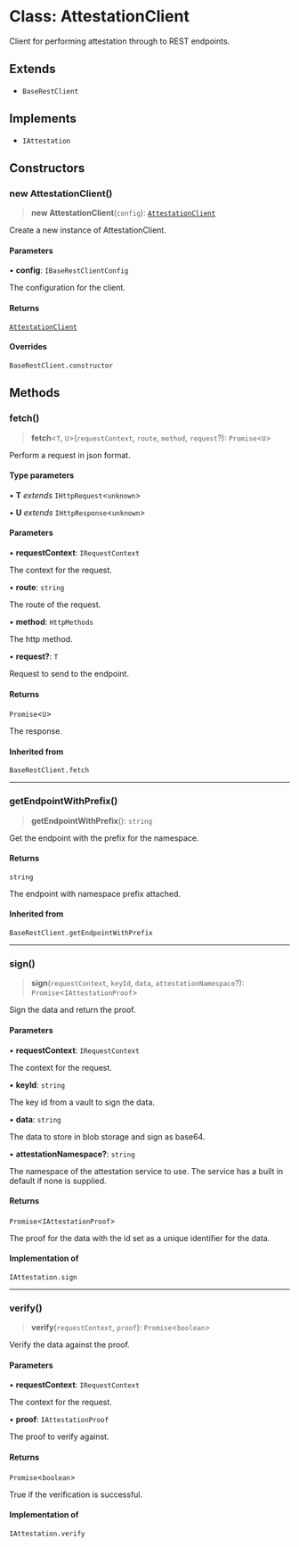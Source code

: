 # Class: AttestationClient

Client for performing attestation through to REST endpoints.

## Extends

- `BaseRestClient`

## Implements

- `IAttestation`

## Constructors

### new AttestationClient()

> **new AttestationClient**(`config`): [`AttestationClient`](AttestationClient.md)

Create a new instance of AttestationClient.

#### Parameters

• **config**: `IBaseRestClientConfig`

The configuration for the client.

#### Returns

[`AttestationClient`](AttestationClient.md)

#### Overrides

`BaseRestClient.constructor`

## Methods

### fetch()

> **fetch**\<`T`, `U`\>(`requestContext`, `route`, `method`, `request`?): `Promise`\<`U`\>

Perform a request in json format.

#### Type parameters

• **T** *extends* `IHttpRequest`\<`unknown`\>

• **U** *extends* `IHttpResponse`\<`unknown`\>

#### Parameters

• **requestContext**: `IRequestContext`

The context for the request.

• **route**: `string`

The route of the request.

• **method**: `HttpMethods`

The http method.

• **request?**: `T`

Request to send to the endpoint.

#### Returns

`Promise`\<`U`\>

The response.

#### Inherited from

`BaseRestClient.fetch`

***

### getEndpointWithPrefix()

> **getEndpointWithPrefix**(): `string`

Get the endpoint with the prefix for the namespace.

#### Returns

`string`

The endpoint with namespace prefix attached.

#### Inherited from

`BaseRestClient.getEndpointWithPrefix`

***

### sign()

> **sign**(`requestContext`, `keyId`, `data`, `attestationNamespace`?): `Promise`\<`IAttestationProof`\>

Sign the data and return the proof.

#### Parameters

• **requestContext**: `IRequestContext`

The context for the request.

• **keyId**: `string`

The key id from a vault to sign the data.

• **data**: `string`

The data to store in blob storage and sign as base64.

• **attestationNamespace?**: `string`

The namespace of the attestation service to use. The service has a built in default if none is supplied.

#### Returns

`Promise`\<`IAttestationProof`\>

The proof for the data with the id set as a unique identifier for the data.

#### Implementation of

`IAttestation.sign`

***

### verify()

> **verify**(`requestContext`, `proof`): `Promise`\<`boolean`\>

Verify the data against the proof.

#### Parameters

• **requestContext**: `IRequestContext`

The context for the request.

• **proof**: `IAttestationProof`

The proof to verify against.

#### Returns

`Promise`\<`boolean`\>

True if the verification is successful.

#### Implementation of

`IAttestation.verify`

